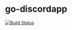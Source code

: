 # go-discordapp

[![Build Status](https://travis-ci.org/go-discordapp/discordapp.svg?branch=v6)](https://travis-ci.org/go-discordapp/discordapp)